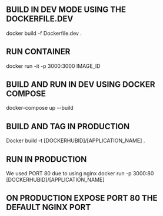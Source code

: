 ## BUILD IN DEV MODE USING THE DOCKERFILE.DEV

docker build -f Dockerfile.dev .

## RUN CONTAINER

docker run -it -p 3000:3000 IMAGE_ID

## BUILD AND RUN IN DEV USING DOCKER COMPOSE

docker-compose up --build

## BUILD AND TAG IN PRODUCTION

Docker build -t [DOCKERHUBID]/[APPLICATION_NAME] .

## RUN IN PRODUCTION

We used PORT 80 due to using nginx
docker run -p 3000:80 [DOCKERHUBID]/[APPLICATION_NAME]

## ON PRODUCTION EXPOSE PORT 80 THE DEFAULT NGINX PORT
